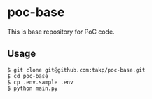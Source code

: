 # poc-base

This is base repository for PoC code.

## Usage

```
$ git clone git@github.com:takp/poc-base.git
$ cd poc-base
$ cp .env.sample .env
$ python main.py
```

